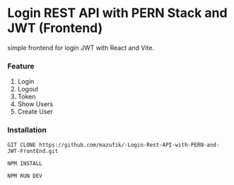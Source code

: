 # Login REST API with PERN Stack and JWT (Frontend)

simple frontend for login JWT with React and Vite.

### Feature

1. Login
2. Logout
3. Token
4. Show Users
5. Create User

### Installation

```
GIT CLONE https://github.com/mazufik/-Login-Rest-API-with-PERN-and-JWT-FrontEnd.git
```

```
NPM INSTALL
```

```
NPM RUN DEV
```
